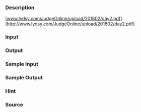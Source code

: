 
### Description
[www.lydsy.com/JudgeOnline/upload/201802/day2.pdf](http://www.lydsy.com/JudgeOnline/upload/201802/day2.pdf) 
### Input

### Output

### Sample Input

### Sample Output

### Hint

### Source
